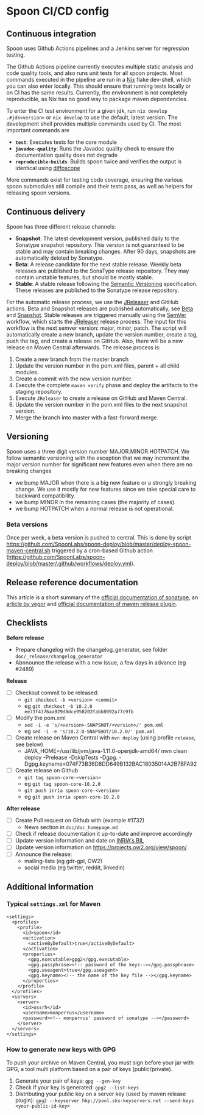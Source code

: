 # Spoon CI/CD config

## Continuous integration

Spoon uses Github Actions pipelines and a Jenkins server for regression testing.

The Github Actions pipeline currently executes multiple static analysis and
code quality tools, and also runs unit tests for all spoon projects.
Most commands executed in the pipeline are run in a [Nix](https://nixos.org)
flake dev-shell, which you can also enter locally.
This should ensure that running tests locally or on CI has the same results.
Currently, the environment is not completely reproducible, as Nix has no good
way to package maven dependencies.

To enter the CI test environment for a given jdk, run `nix develop
.#jdk<version>` or `nix develop` to use the default, latest version.
The development shell provides multiple commands used by CI.
The most important commands are
- **`test`**: Executes tests for the core module
- **`javadoc-quality`**: Runs the Javadoc quality check to ensure the
  documentation quality does not degrade
- **`reproducible-builds`**: Builds spoon twice and verifies the output is
  identical using [diffoscope](https://diffoscope.org/)

More commands exist for testing code coverage, ensuring the various spoon
submodules still compile and their tests pass, as well as helpers for releasing
spoon versions.

## Continuous delivery

Spoon has three different release channels:
- **Snapshot**: The latest development version, published daily to the Sonatype
  snapshot repository. This version is not guaranteed to be stable and may
  contain breaking changes. After 90 days, snapshots are automatically deleted by Sonatype.
- **Beta**: A release candidate for the next stable release. Weekly beta
  releases are published to the SonaType release repository. They may contain unstable features, but should be mostly stable.
- **Stable**: A stable release following the [Semantic Versioning](https://semver.org)
  specification. These releases are published to the Sonatype release
  repository.

For the automatic release process, we use the [JReleaser](https://jreleaser.org) and GitHub actions.
Beta and Snapshot releases are published automatically, see [Beta](/.github/workflows/release-beta.yml) and [Snapshot](/.github/workflows/release-nightly.yml).
Stable releases are triggered manually using the [SemVer](/.github/workflows/release-manual.yml) workflow, which starts the [JReleaser](https://jreleaser.org) release process.
The input for this workflow is the next semver version: major, minor, patch.
The script will automatically create a new branch, update the version number, create a tag, push the tag, and create a release on GitHub.
Also, there will be a new release on Maven Central afterwards.
The release process is:
1. Create a new branch from the master branch
2. Update the version number in the pom.xml files, parent + all child modules.
3. Create a commit with the new version number.
4. Execute the complete `maven verify` phase and deploy the artifacts to the staging repository.
5. Execute `JReleaser` to create a release on GitHub and Maven Central.
6. Update the version number in the pom.xml files to the next snapshot version.
7. Merge the branch into master with a fast-forward merge.

## Versioning

Spoon uses a three digit version number MAJOR.MINOR.HOTPATCH. We follow semantic versioning with the exception that we may increment the major version number for significant new features even when there are no breaking changes

* we bump MAJOR when there is a big new feature or a strongly breaking change. We use it mostly for new features since we take special care to backward compatibility.
* we bump MINOR in the remaining cases (the majority of cases).
* we bump HOTPATCH when a normal release is not operational.


### Beta versions

Once per week, a beta version is pushed to central. This is done by script https://github.com/SpoonLabs/spoon-deploy/blob/master/deploy-spoon-maven-central.sh triggered by a cron-based Github action (https://github.com/SpoonLabs/spoon-deploy/blob/master/.github/workflows/deploy.yml).

## Release reference documentation

This article is a short summary of the [official documentation of sonatype](http://central.sonatype.org/pages/ossrh-guide.html), an [article by yegor](http://www.yegor256.com/2014/08/19/how-to-release-to-maven-central.html) and [official documentation of maven release plugin](http://maven.apache.org/maven-release/maven-release-plugin/).


## Checklists 

**Before release**

- Prepare changelog with the changelog_generator, see folder `doc/_release/changelog_generator`
- Abnnounce the release with a new issue, a few days in advance (eg #2489)

**Release**

* [ ] Checkout commit to be released: 
  * `git checkout -b <version> <commit>`
  * eg `git checkout -b 10.2.0 ee73f4376aa929d8dce950202fabb8992a77c9fb`
* [ ] Modify the pom.xml 
  * `sed -i -e 's/<version>-SNAPSHOT/<version>/' pom.xml `
  * eg `sed -i -e 's/10.2.0-SNAPSHOT/10.2.0/' pom.xml `
* [ ] Create release on Maven Central with `mvn deploy` (using profile `release`, see below)
  * JAVA_HOME=/usr/lib/jvm/java-1.11.0-openjdk-amd64/  mvn clean deploy -Prelease -DskipTests -Dgpg. -Dgpg.keyname=074F73B36D8DD649B132BAC18035014A2B7BFA92
* [ ] Create release on Github
    * `git tag spoon-core-<version>`
    * eg `git tag spoon-core-10.2.0`
    * `git push inria spoon-core-<version>`
    * eg `git push inria spoon-core-10.2.0`

**After release**

- [ ] Create Pull request on Github with (example #1732)
    - News section in `doc/doc_homepage.md`
- [ ] Check if release documentation it up-to-date and improve accordingly
- [ ] Update version information and date on [INRIA's BIL](https://bil.inria.fr/en/software/view/251/tab)
- [ ] Update version information on <https://projects.ow2.org/view/spoon/>
- [ ] Announce the release:
  * mailing-lists (eg gdr-gpl, OW2)
  * social media (eg twitter, reddit, linkedin)  

## Additional Information
###  Typical `settings.xml` for Maven

```
<settings>
  <profiles>
    <profile>
      <id>spoon</id>
      <activation>
        <activeByDefault>true</activeByDefault>
      </activation>
      <properties>
        <gpg.executable>gpg2</gpg.executable>
        <gpg.passphrase><!-- password of the keys--></gpg.passphrase>
        <gpg.useagent>true</gpg.useagent>
        <gpg.keyname><!-- the name of the key file --></gpg.keyname> 
      </properties>
    </profile>
  </profiles>
  <servers>
    <server>
      <id>ossrh</id>
      <username>monperrus</username>
      <password><!-- monperrus' password of sonatype --></password>
    </server>
  </servers>
</settings>
```

### How to generate new keys with GPG

To push your archive on Maven Central, you must sign before your jar with GPG, a tool multi platform based on a pair of keys (public/private).

1. Generate your pair of keys: `gpg --gen-key`
2. Check if your key is generated: `gpg2 --list-keys`
3. Distributing your public key on a server key (used by maven release plugin): `gpg2 --keyserver hkp://pool.sks-keyservers.net --send-keys <your-public-id-key>`


